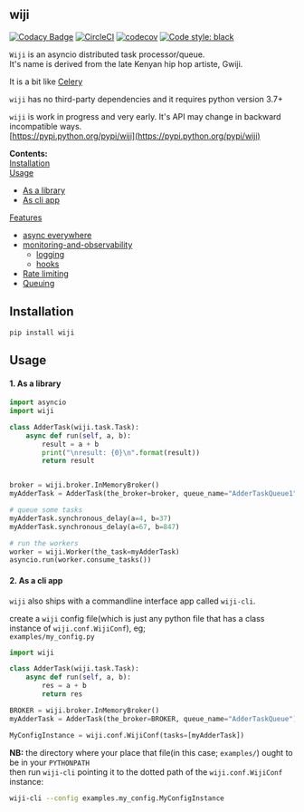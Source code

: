 ## wiji          


[![Codacy Badge](https://api.codacy.com/project/badge/Grade/f0b4b7a07da24e90bdb7743d0e6b9240)](https://www.codacy.com/app/komuw/wiji)
[![CircleCI](https://circleci.com/gh/komuw/wiji.svg?style=svg)](https://circleci.com/gh/komuw/wiji)
[![codecov](https://codecov.io/gh/komuw/wiji/branch/master/graph/badge.svg)](https://codecov.io/gh/komuw/wiji)
[![Code style: black](https://img.shields.io/badge/code%20style-black-000000.svg)](https://github.com/komuw/wiji)



`Wiji` is an asyncio distributed task processor/queue.       
It's name is derived from the late Kenyan hip hop artiste, Gwiji.      

It is a bit like [Celery](https://github.com/celery/celery)        
 
`wiji` has no third-party dependencies and it requires python version 3.7+
  
`wiji` is work in progress and very early. It's API may change in backward incompatible ways.              
[https://pypi.python.org/pypi/wiji](https://pypi.python.org/pypi/wiji)                 

**Contents:**          
[Installation](#installation)         
[Usage](#usage)                  
  + [As a library](#1-as-a-library)            
  + [As cli app](#2-as-a-cli-app)            

[Features](#features)               
  + [async everywhere](#1-async-everywhere)            
  + [monitoring-and-observability](#2-monitoring-and-observability)            
    + [logging](#21-logging)            
    + [hooks](#22-hooks)
  + [Rate limiting](#3-rate-limiting)                     
  + [Queuing](#5-queuing)            


## Installation

```shell
pip install wiji
```           


## Usage

#### 1. As a library
```python
import asyncio
import wiji

class AdderTask(wiji.task.Task):
    async def run(self, a, b):
        result = a + b
        print("\nresult: {0}\n".format(result))
        return result


broker = wiji.broker.InMemoryBroker()
myAdderTask = AdderTask(the_broker=broker, queue_name="AdderTaskQueue1")

# queue some tasks
myAdderTask.synchronous_delay(a=4, b=37)
myAdderTask.synchronous_delay(a=67, b=847)

# run the workers
worker = wiji.Worker(the_task=myAdderTask)
asyncio.run(worker.consume_tasks())
```

#### 2. As a cli app
`wiji` also ships with a commandline interface app called `wiji-cli`.             
                
create a `wiji` config file(which is just any python file that has a class instance of `wiji.conf.WijiConf`), eg;             
`examples/my_config.py`                 
```python
import wiji

class AdderTask(wiji.task.Task):
    async def run(self, a, b):
        res = a + b
        return res

BROKER = wiji.broker.InMemoryBroker()
myAdderTask = AdderTask(the_broker=BROKER, queue_name="AdderTaskQueue")

MyConfigInstance = wiji.conf.WijiConf(tasks=[myAdderTask])
```          
**NB:** the directory where your place that file(in this case; `examples/`) ought to be in your `PYTHONPATH`               
then run `wiji-cli` pointing it to the dotted path of the `wiji.conf.WijiConf` instance:     

```bash
wiji-cli --config examples.my_config.MyConfigInstance
```
